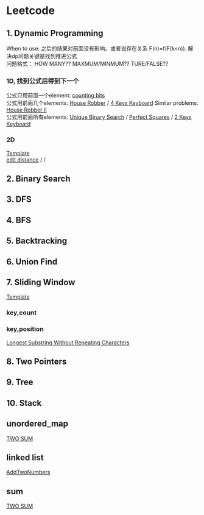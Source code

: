 # Leetcode
## 1. Dynamic Programming
When to use: 之后的结果对前面没有影响。或者说存在关系 F(n)=f(F(k<n)). 解决dp问题关键是找到推进公式  
问题格式： HOW MANY?? MAXMUM/MINMUM?? TURE/FALSE??  
### 1D, 找到公式后得到下一个
公式只用前面一个element: [counting bits](https://github.com/chbyang/Leetcode/blob/master/code/0338Counting%20Bits.h)  
公式用前面几个elements: [House Robber](https://github.com/chbyang/Leetcode/blob/master/code/0198House%20Robber.h) / [4 Keys Keyboard](https://github.com/chbyang/Leetcode/blob/master/code/0651_4%20Keys%20Keyboard.h) Similar problems: [House Robber II](https://github.com/chbyang/Leetcode/blob/master/code/0213House%20Robber%20II.h)  
公式用前面所有elements: [Unique Binary Search](https://github.com/chbyang/Leetcode/blob/master/code/0096Unique%20Binary%20Search%20Trees.h)  / [Perfect Squares](https://github.com/chbyang/Leetcode/blob/master/code/0279Perfect%20Squares.h) / [2 Keys Keyboard](https://github.com/chbyang/Leetcode/blob/master/code/650_2%20Keys%20Keyboard.h)  
### 2D
[Template]()  
[edit distance]() / []() / []()
## 2. Binary Search

## 3. DFS

## 4. BFS

## 5. Backtracking

## 6. Union Find

## 7. Sliding Window
[Template](https://github.com/chbyang/Leetcode/blob/master/template/SlidingWindow1.cpp)
### key,count
### key,position
[Longest Substring Without Repeating Characters](https://github.com/chbyang/Leetcode/blob/master/code/0003LongestSubstrWithoutRepeatingCharacters.h)  

## 8. Two Pointers

## 9. Tree

## 10. Stack


## unordered_map
[TWO SUM](https://github.com/chbyang/Leetcode/blob/master/code/0001TwoSum.h) 

## linked list
[AddTwoNumbers](https://github.com/chbyang/Leetcode/blob/master/code/0002AddTwoNumbers.h)

## sum
[TWO SUM](https://github.com/chbyang/Leetcode/blob/master/code/0001TwoSum.h) 
